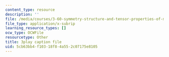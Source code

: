 ```yaml
---
content_type: resource
description: ''
file: /media/courses/3-60-symmetry-structure-and-tensor-properties-of-materials-fall-2005/5cb63bb4f10318f84a552c07175e8105_2SYV_b3OelQ.srt
file_type: application/x-subrip
learning_resource_types: []
ocw_type: OCWFile
resourcetype: Other
title: 3play caption file
uid: 5cb63bb4-f103-18f8-4a55-2c07175e8105
---
```

